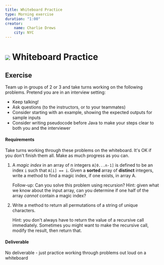 ```yaml
---
title: Whiteboard Practice
type: Morning exercise
duration: "1:00"
creator:
    name: Charlie Drews
    city: NYC
---
```


# ![](https://ga-dash.s3.amazonaws.com/production/assets/logo-9f88ae6c9c3871690e33280fcf557f33.png) Whiteboard Practice

## Exercise

Team up in groups of 2 or 3 and take turns working on the following problems. Pretend you are in an interview setting:
- Keep talking!
- Ask questions (to the instructors, or to your teammates)
- Consider starting with an example, showing the expected outputs for sample inputs
- Consider writing pseudocode before Java to make your steps clear to both you and the interviewer

#### Requirements

Take turns working through these problems on the whiteboard. It's OK if you don't finish them all. Make as much progress as you can.

1. A _magic index_ in an array of n integers `A[0...n-1]` is defined to be an index `i` such that `A[i] == i`. Given a **sorted** array of **distinct** integers, write a method to find a magic index, if one exists, in array A.

	Follow-up: Can you solve this problem using recursion? Hint: given what we know about the input array, can you determine if one half of the array _cannot_ contain a magic index?

2. Write a method to return all permutations of a string of unique characters.

	Hint: you don't always have to return the value of a recursive call immediately. Sometimes you might want to make the recursive call, modify the result, then return that.


#### Deliverable

No deliverable - just practice working through problems out loud on a whiteboard
